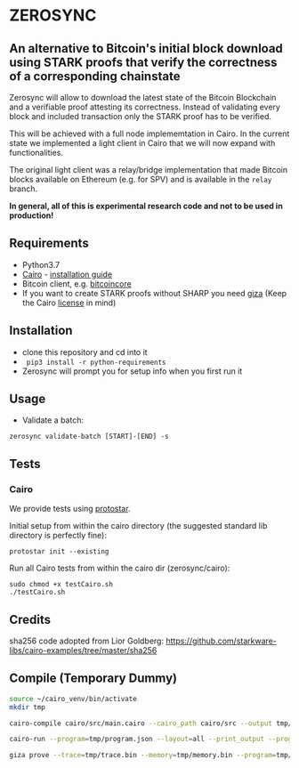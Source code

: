 # ZEROSYNC

## An alternative to Bitcoin's initial block download using STARK proofs that verify the correctness of a corresponding chainstate
Zerosync will allow to download the latest state of the Bitcoin Blockchain and a verifiable proof attesting its correctness. Instead of validating every block and included transaction only the STARK proof has to be verified.

This will be achieved with a full node implememtation in Cairo. In the current state we implemented a light client in Cairo that we will now expand with functionalities.

The original light client was a relay/bridge implementation that made Bitcoin blocks available on Ethereum (e.g. for SPV) and is available in the `relay` branch.

**In general, all of this is experimental research code and not to be used in production!**

## Requirements

- Python3.7
- [Cairo](https://github.com/starkware-libs/cairo-lang) - [installation guide](https://www.cairo-lang.org/docs/quickstart.html)
- Bitcoin client, e.g. [bitcoincore](https://bitcoincore.org/en/download/)
- If you want to create STARK proofs without SHARP you need [giza](https://github.com/maxgillett/giza) (Keep the Cairo [license](https://github.com/starkware-libs/cairo-lang/blob/master/LICENSE.txt) in mind)

## Installation

- clone this repository and cd into it
- ` pip3 install -r python-requirements`
- Zerosync will prompt you for setup info when you first run it

## Usage

- Validate a batch:

```
zerosync validate-batch [START]-[END] -s
```

## Tests

### Cairo

We provide tests using [protostar](https://github.com/software-mansion/protostar).

Initial setup from within the cairo directory (the suggested standard lib directory is perfectly fine):
```
protostar init --existing
```

Run all Cairo tests from within the cairo dir (zerosync/cairo):

```
sudo chmod +x testCairo.sh
./testCairo.sh
```


## Credits

sha256 code adopted from Lior Goldberg: https://github.com/starkware-libs/cairo-examples/tree/master/sha256




## Compile (Temporary Dummy)

```sh
source ~/cairo_venv/bin/activate
mkdir tmp
```

```sh
cairo-compile cairo/src/main.cairo --cairo_path cairo/src --output tmp/program.json
```

```sh
cairo-run --program=tmp/program.json --layout=all --print_output --program_input=data/block_100000.json --trace_file=tmp/trace.bin --memory_file=tmp/memory.bin --print_info
```

```sh
giza prove --trace=tmp/trace.bin --memory=tmp/memory.bin --program=tmp/program.json --output=tmp/proof.bin --num-outputs=12
```
